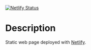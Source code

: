 [![Netlify Status](https://api.netlify.com/api/v1/badges/5bba7d90-9893-460e-9ba7-037b349af490/deploy-status)](https://app.netlify.com/sites/nekcorp/deploys)

# Description

Static web page deployed with [Netlify](https://www.netlify.com/).